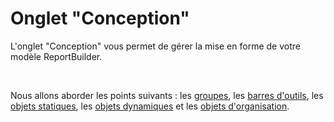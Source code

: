 # Onglet "Conception"

L'onglet "Conception" vous permet de gérer la mise en forme de votre modèle ReportBuilder.


 


Nous allons aborder les points suivants : les [groupes](Groupes/Groupes.md), les [barres d'outils](BarresOutils/BarresOutils.md), les [objets statiques](ObjetsStatiques/ObjetsStatiques.md), les [objets dynamiques](ObjetsDynamiques/ObjetsDynamiques.md) et les [objets d'organisation](ObjetsOrganisation/ObjetsOrganisation.md).



